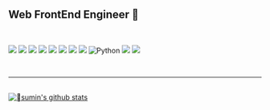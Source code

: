 ## Web FrontEnd Engineer 🐥
<br />

<img src="https://img.shields.io/badge/HTML5-E34F26?style=for-the-badge&logo=html5&logoColor=white"> <img src="https://img.shields.io/badge/CSS3-1572B6?style=for-the-badge&logo=css3&logoColor=white"> <img src="https://img.shields.io/badge/JavaScript-F7DF1E?style=for-the-badge&logo=javascript&logoColor=white"> <img src="https://img.shields.io/badge/TypeScript-3178C6?style=for-the-badge&logo=typescript&logoColor=white"> <img src="https://img.shields.io/badge/React-61DAFB?style=for-the-badge&logo=react&logoColor=white"> <img src="https://img.shields.io/badge/Redux-%23764ABC.svg?&style=for-the-badge&logo=redux&logoColor=white" /> <img src="https://img.shields.io/badge/-Tanstack%20Query-FF4154?style=for-the-badge&logo=react%20query&logoColor=white" /> <img src="https://img.shields.io/badge/Zustand-%23764ABC.svg?&style=for-the-badge&logo=zustand&logoColor=white" /> <img alt="Python" src ="https://img.shields.io/badge/StyledComponents-2A3657?style=for-the-badge&logo=StyledComponents&logoColor=#DB7093"/> <img src="https://img.shields.io/badge/Github-181717?style=for-the-badge&logo=github&logoColor=white"> <img src="https://img.shields.io/badge/Node.js-339933?style=for-the-badge&logo=Node.js&logoColor=white">

<br />

* * *

<br />
 <a href="https://github.com/anuraghazra/github-readme-stats"><img align="center" src="https://github-readme-stats.vercel.app/api?username=ssumanlife&show_icons=true&include_all_commits=true&theme=buefy&hide_border=true" alt="sumin's github stats" /></a> <a href="https://github.com/anuraghazra/github-readme-stats"></a> 

